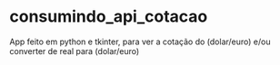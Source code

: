 # consumindo_api_cotacao
App feito em python e tkinter, para ver a cotação do (dolar/euro) e/ou converter de real para (dolar/euro)
